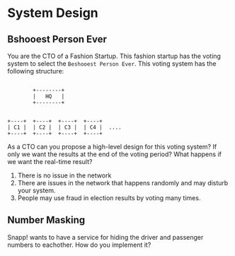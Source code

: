 # System Design

## Bshooest Person Ever

You are the CTO of a Fashion Startup.
This fashion startup has the voting system to select the `Beshooest Person Ever`. This voting system has the following structure:

```

        +--------+
        |   HQ   |
        +--------+


+----+  +----+  +----+  +----+
| C1 |  | C2 |  | C3 |  | C4 |  ....
+----+  +----+  +----+  +----+

```

As a CTO can you propose a high-level design for this voting system?
If only we want the results at the end of the voting period?
What happens if we want the real-time result?

1. There is no issue in the network
2. There are issues in the network that happens randomly and may disturb your system.
3. People may use fraud in election results by voting many times.

## Number Masking

Snapp! wants to have a service for hiding the driver and passenger numbers to eachother. How do you implement it?

